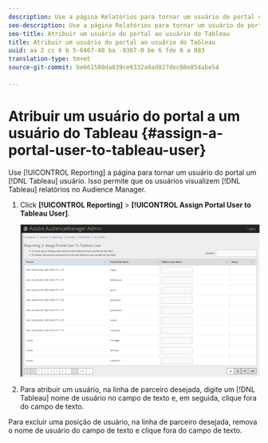 ```yaml
---
description: Use a página Relatórios para tornar um usuário do portal um usuário do Tableau. Isso permite que os usuários visualizem relatórios do Tableau no Audience Manager.
seo-description: Use a página Relatórios para tornar um usuário do portal um usuário do Tableau. Isso permite que os usuários visualizem relatórios do Tableau no Audience Manager.
seo-title: Atribuir um usuário do portal ao usuário do Tableau
title: Atribuir um usuário do portal ao usuário do Tableau
uuid: aa 2 cc 6 b 5-6467-48 ba -9367-0 be 6 fde 6 a 883
translation-type: tm+mt
source-git-commit: be661580da839ce6332a0ad827dec08e854abe54

---
```



# Atribuir um usuário do portal a um usuário do Tableau {#assign-a-portal-user-to-tableau-user}

<!-- t_tabeau.xml -->

Use [!UICONTROL Reporting] a página para tornar um usuário do portal um [!DNL Tableau] usuário. Isso permite que os usuários visualizem [!DNL Tableau] relatórios no Audience Manager.

1. Click **[!UICONTROL Reporting]** &gt; **[!UICONTROL Assign Portal User to Tableau User]**.

   ![](assets/tableau.png)

1. Para atribuir um usuário, na linha de parceiro desejada, digite um [!DNL Tableau] nome de usuário no campo de texto e, em seguida, clique fora do campo de texto.

Para excluir uma posição de usuário, na linha de parceiro desejada, remova o nome de usuário do campo de texto e clique fora do campo de texto.
